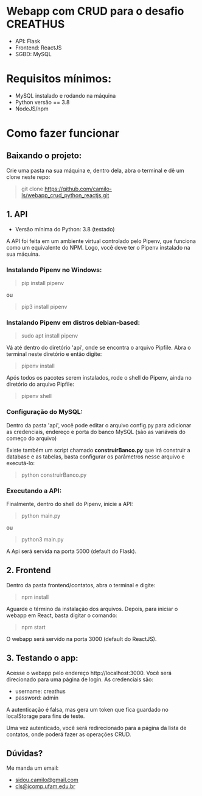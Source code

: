 # Webapp com CRUD para o desafio CREATHUS
- API: Flask
- Frontend: ReactJS
- SGBD: MySQL

# Requisitos mínimos:
* MySQL instalado e rodando na máquina
* Python versão == 3.8
* NodeJS/npm

# Como fazer funcionar

## Baixando o projeto:

Crie uma pasta na sua máquina e, dentro dela, abra o terminal e dê um clone neste repo:

> git clone https://github.com/camilo-ls/webapp_crud_python_reactjs.git

## 1. API
- Versão mínima do Python: 3.8 (testado)

A API foi feita em um ambiente virtual controlado pelo Pipenv, que funciona como um equivalente do NPM. Logo, você deve ter o Pipenv instalado na sua máquina.

### Instalando Pipenv no Windows:

> pip install pipenv

ou

> pip3 install pipenv

### Instalando Pipenv em distros debian-based:

> sudo apt install pipenv


Vá até dentro do diretório 'api', onde se encontra o arquivo Pipfile. Abra o terminal neste diretório e então digite:

> pipenv install

Após todos os pacotes serem instalados, rode o shell do Pipenv, ainda no diretório do arquivo Pipfile:

> pipenv shell

### Configuração do MySQL:

Dentro da pasta 'api', você pode editar o arquivo config.py para adicionar as credenciais, endereço e porta do banco MySQL (são as variáveis do começo do arquivo)

Existe também um script chamado **construirBanco.py** que irá construir a database e as tabelas, basta configurar os parâmetros nesse arquivo e executá-lo:

> python construirBanco.py

### Executando a API:

Finalmente, dentro do shell do Pipenv, inicie a API:

> python main.py

ou

> python3 main.py

A Api será servida na porta 5000 (default do Flask).

## 2. Frontend

Dentro da pasta frontend/contatos, abra o terminal e digite:

> npm install

Aguarde o término da instalação dos arquivos. Depois, para iniciar o webapp em React, basta digitar o comando:

> npm start

O webapp será servido na porta 3000 (default do ReactJS).

## 3. Testando o app:

Acesse o webapp pelo endereço http://localhost:3000. Você será direcionado para uma página de login. As credenciais são:
- username: creathus
- password: admin

A autenticação é falsa, mas gera um token que fica guardado no localStorage para fins de teste.

Uma vez autenticado, você será redirecionado para a página da lista de contatos, onde poderá fazer as operações CRUD.

## Dúvidas?

Me manda um email:
- sidou.camilo@gmail.com
- cls@icomp.ufam.edu.br
